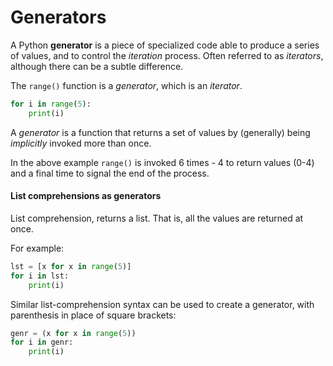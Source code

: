 # Generators

A Python **generator** is a piece of specialized code able to produce a series of values, and to control the _iteration_ 
process. Often referred to as _iterators_, although there can be a subtle difference.

The `range()` function is a _generator_, which is an _iterator_.

```python
for i in range(5):
    print(i)
```

A _generator_ is a function that returns a set of values by (generally) being _implicitly_ invoked more than once.

In the above example `range()` is invoked 6 times - 4 to return values (0-4) and a final time to signal the end of the 
process.




#### List comprehensions as generators

List comprehension, returns a list. That is, all the values are returned at once.

For example:

```python
lst = [x for x in range(5)]
for i in lst:
    print(i)
```

Similar list-comprehension syntax can be used to create a generator, with parenthesis in place of square brackets:

```python
genr = (x for x in range(5))
for i in genr:
    print(i)
```
